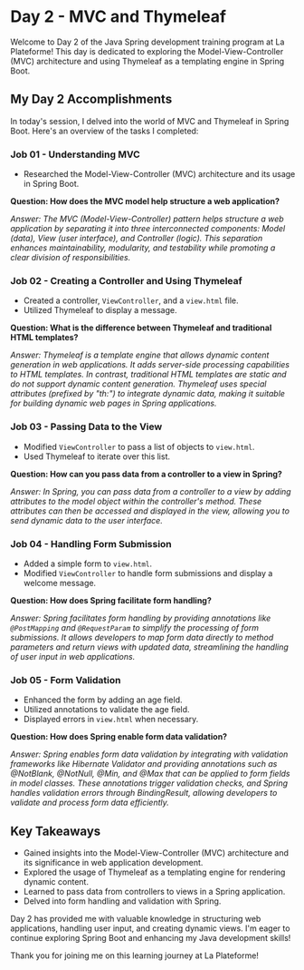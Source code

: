 # Day 2 - MVC and Thymeleaf

Welcome to Day 2 of the Java Spring development training program at La Plateforme! This day is dedicated to exploring the Model-View-Controller (MVC) architecture and using Thymeleaf as a templating engine in Spring Boot.

## My Day 2 Accomplishments

In today's session, I delved into the world of MVC and Thymeleaf in Spring Boot. Here's an overview of the tasks I completed:

### Job 01 - Understanding MVC

- Researched the Model-View-Controller (MVC) architecture and its usage in Spring Boot.

**Question: How does the MVC model help structure a web application?**

_Answer: The MVC (Model-View-Controller) pattern helps structure a web application by separating it into three interconnected components: Model (data), View (user interface), and Controller (logic). This separation enhances maintainability, modularity, and testability while promoting a clear division of responsibilities._

### Job 02 - Creating a Controller and Using Thymeleaf

- Created a controller, `ViewController`, and a `view.html` file.
- Utilized Thymeleaf to display a message.

**Question: What is the difference between Thymeleaf and traditional HTML templates?**

_Answer: Thymeleaf is a template engine that allows dynamic content generation in web applications. It adds server-side processing capabilities to HTML templates. In contrast, traditional HTML templates are static and do not support dynamic content generation. Thymeleaf uses special attributes (prefixed by "th:") to integrate dynamic data, making it suitable for building dynamic web pages in Spring applications._

### Job 03 - Passing Data to the View

- Modified `ViewController` to pass a list of objects to `view.html`.
- Used Thymeleaf to iterate over this list.

**Question: How can you pass data from a controller to a view in Spring?**

_Answer: In Spring, you can pass data from a controller to a view by adding attributes to the model object within the controller's method. These attributes can then be accessed and displayed in the view, allowing you to send dynamic data to the user interface._

### Job 04 - Handling Form Submission

- Added a simple form to `view.html`.
- Modified `ViewController` to handle form submissions and display a welcome message.

**Question: How does Spring facilitate form handling?**

_Answer: Spring facilitates form handling by providing annotations like `@PostMapping` and `@RequestParam` to simplify the processing of form submissions. It allows developers to map form data directly to method parameters and return views with updated data, streamlining the handling of user input in web applications._

### Job 05 - Form Validation

- Enhanced the form by adding an age field.
- Utilized annotations to validate the age field.
- Displayed errors in `view.html` when necessary.

**Question: How does Spring enable form data validation?**

_Answer: Spring enables form data validation by integrating with validation frameworks like Hibernate Validator and providing annotations such as @NotBlank, @NotNull, @Min, and @Max that can be applied to form fields in model classes. These annotations trigger validation checks, and Spring handles validation errors through BindingResult, allowing developers to validate and process form data efficiently._

## Key Takeaways

- Gained insights into the Model-View-Controller (MVC) architecture and its significance in web application development.
- Explored the usage of Thymeleaf as a templating engine for rendering dynamic content.
- Learned to pass data from controllers to views in a Spring application.
- Delved into form handling and validation with Spring.

Day 2 has provided me with valuable knowledge in structuring web applications, handling user input, and creating dynamic views. I'm eager to continue exploring Spring Boot and enhancing my Java development skills!

Thank you for joining me on this learning journey at La Plateforme!
